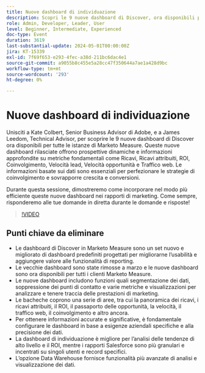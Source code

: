 ```yaml
---
title: Nuove dashboard di individuazione
description: Scopri le 9 nuove dashboard di Discover, ora disponibili per tutte le istanze di Marketo Measure. Queste nuove dashboard rilasciate offrono prospettive dinamiche e informazioni approfondite su metriche fondamentali come Ricavi, Ricavi attribuiti, ROI, Coinvolgimento, Velocità lead, Velocità opportunità e Traffico web.
role: Admin, Developer, Leader, User
level: Beginner, Intermediate, Experienced
doc-type: Event
duration: 3619
last-substantial-update: 2024-05-01T00:00:00Z
jira: KT-15339
exl-id: 7f69f653-e293-4fec-a38d-211bc6dac4e1
source-git-commit: a9055b8c455e5a28cc47f350644a7ae1a428d9bc
workflow-type: tm+mt
source-wordcount: '293'
ht-degree: 0%

---
```


# Nuove dashboard di individuazione

Unisciti a Kate Colbert, Senior Business Advisor di Adobe, e a James Leedom, Technical Advisor, per scoprire le 9 nuove dashboard di Discover ora disponibili per tutte le istanze di Marketo Measure. Queste nuove dashboard rilasciate offrono prospettive dinamiche e informazioni approfondite su metriche fondamentali come Ricavi, Ricavi attribuiti, ROI, Coinvolgimento, Velocità lead, Velocità opportunità e Traffico web. Le informazioni basate sui dati sono essenziali per perfezionare le strategie di coinvolgimento e sovrapporre crescita e conversioni.

Durante questa sessione, dimostreremo come incorporare nel modo più efficiente queste nuove dashboard nei rapporti di marketing. Come sempre, risponderemo alle tue domande in diretta durante le domande e risposte!

>[!VIDEO](https://video.tv.adobe.com/v/3428405/?learn=on)

## Punti chiave da eliminare

* Le dashboard di Discover in Marketo Measure sono un set nuovo e migliorato di dashboard predefiniti progettati per migliorarne l’usabilità e aggiungere valore alle funzionalità di reporting.
* Le vecchie dashboard sono state rimosse a marzo e le nuove dashboard sono ora disponibili per tutti i clienti Marketo Measure.
* Le nuove dashboard includono funzioni quali segmentazione dei dati, soppressione dei punti di contatto e varie metriche e visualizzazioni per analizzare e tenere traccia delle prestazioni di marketing.
* Le bacheche coprono una serie di aree, tra cui la panoramica dei ricavi, i ricavi attribuiti, il ROI, il passaporto delle opportunità, la velocità, il traffico web, il coinvolgimento e altro ancora.
* Per ottenere informazioni accurate e significative, è fondamentale configurare le dashboard in base a esigenze aziendali specifiche e alla precisione dei dati.
* La dashboard di individuazione è migliore per l’analisi delle tendenze di alto livello e il ROI, mentre i rapporti Salesforce sono più granulari e incentrati su singoli utenti e record specifici.
* L’opzione Data Warehouse fornisce funzionalità più avanzate di analisi e visualizzazione dei dati.
